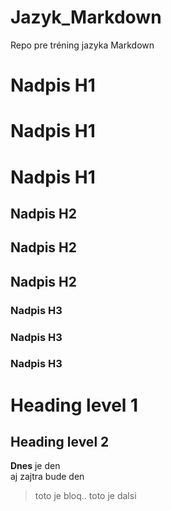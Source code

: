 # Jazyk_Markdown
Repo pre tréning jazyka Markdown

# Nadpis H1
# Nadpis H1
# Nadpis H1

## Nadpis H2 
## Nadpis H2 
## Nadpis H2 

### Nadpis H3
### Nadpis H3
### Nadpis H3

Heading level 1
===============
Heading level 2
---------------
**Dnes** je den    
aj zajtra bude den

> toto je bloq..
> toto je dalsi
